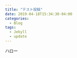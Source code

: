 ```yaml
---
title: "テスト投稿"
date: 2019-04-18T15:34:30-04:00
categories:
  - Blog
tags:
  - Jekyll
  - update
---
```


ハロー


[jekyll-docs]: https://jekyllrb.com/docs/home
[jekyll-gh]:   https://github.com/jekyll/jekyll
[jekyll-talk]: https://talk.jekyllrb.com/